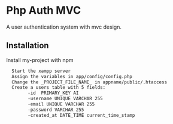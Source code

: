 
# Php Auth MVC
A user authentication system with mvc design.




## Installation

Install my-project with npm

```bash
  Start the xampp server
  Assign the variables in app/config/config.php
  Change the _PROJECT_FILE_NAME_ in appname/public/.htaccess
  Create a users table with 5 fields:
        -id  PRIMARY_KEY AI
        -username UNIQUE VARCHAR 255
        -email UNIQUE VARCHAR 255
        -password VARCHAR 255
        -created_at DATE_TIME current_time_stamp
```

    
